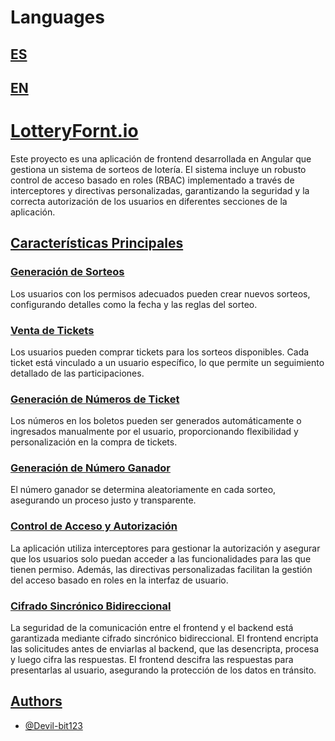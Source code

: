 # Languages
## [ES](#es)
## [EN](#en)

# [LotteryFornt.io](#lotteryforntio)
Este proyecto es una aplicación de frontend desarrollada en Angular que gestiona un sistema de sorteos de lotería. El sistema incluye un robusto control de acceso basado en roles (RBAC) implementado a través de interceptores y directivas personalizadas, garantizando la seguridad y la correcta autorización de los usuarios en diferentes secciones de la aplicación.

## [Características Principales](#caracteristicas-principales)

### [Generación de Sorteos](#generacion-de-sorteos)
Los usuarios con los permisos adecuados pueden crear nuevos sorteos, configurando detalles como la fecha y las reglas del sorteo.

### [Venta de Tickets](#venta-de-tickets)
Los usuarios pueden comprar tickets para los sorteos disponibles. Cada ticket está vinculado a un usuario específico, lo que permite un seguimiento detallado de las participaciones.

### [Generación de Números de Ticket](#generacion-de-numeros-de-ticket)
Los números en los boletos pueden ser generados automáticamente o ingresados manualmente por el usuario, proporcionando flexibilidad y personalización en la compra de tickets.

### [Generación de Número Ganador](#generacion-de-numero-ganador)
El número ganador se determina aleatoriamente en cada sorteo, asegurando un proceso justo y transparente.

### [Control de Acceso y Autorización](#control-de-acceso-y-autorizacion)
La aplicación utiliza interceptores para gestionar la autorización y asegurar que los usuarios solo puedan acceder a las funcionalidades para las que tienen permiso. Además, las directivas personalizadas facilitan la gestión del acceso basado en roles en la interfaz de usuario.

### [Cifrado Sincrónico Bidireccional](#cifrado-sincronico-bidireccional)
La seguridad de la comunicación entre el frontend y el backend está garantizada mediante cifrado sincrónico bidireccional. El frontend encripta las solicitudes antes de enviarlas al backend, que las desencripta, procesa y luego cifra las respuestas. El frontend descifra las respuestas para presentarlas al usuario, asegurando la protección de los datos en tránsito.

## [Authors](#authors)

- [@Devil-bit123](https://github.com/Devil-bit123)
